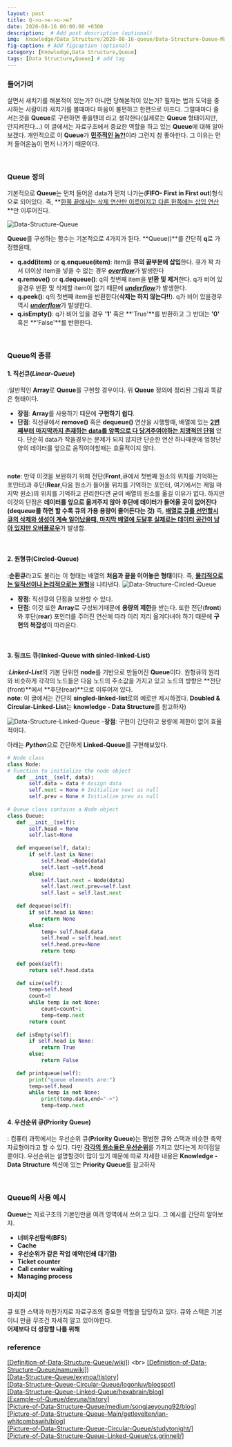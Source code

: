 ```yaml
---
layout: post
title: Q->u->e->u->e?
date: 2020-08-16 00:00:00 +0300
description:  # Add post description (optional)
img:  Knowledge/Data_Structure/2020-08-16-queue/Data-Structure-Queue-Main.jpg
fig-caption: # Add figcaption (optional)
category: [Knowledge,Data Structure,Queue]
tags: [Data Structure,Queue] # add tag
---
```


### 들어가며
살면서 새치기를 해본적이 있는가? 아니면 당해본적이 있는가? 필자는 법과 도덕을 중시하는 사람이라 새치기를 볼때마다 마음이 불편하고 한편으로 아프다. 그럴때마다 줄 서는것을 **Queue**로 구현하면 좋을텐데 라고 생각한다(실제로는 **Queue** 형태이지만, 안지켜진다...) 이 글에서는 자료구조에서 중요한 역할을 하고 있는 **Queue**에 대해 알아보겠다. 개인적으로 이 **Queue**가 <ins>**민주적인 놈?!**</ins>이라 그런지 참 좋아한다. 그 이유는 먼저 들어온놈이 먼저 나가기 때문이다. 

<br>

### Queue 정의
기본적으로 **Queue**는 먼저 들어온 data가 먼저 나가는(**FIFO- First in First out**)형식으로 되어있다. 즉, **<ins>한쪽 끝에서는 삭제 연산만 이루어지고 다른 한쪽에는 삽입 연산</ins>**만 이루어진다.

![Data-Structure-Queue]({{site.baseurl}}/assets/img/Knowledge/Data_Structure/2020-08-16-queue/Data-Structure-Queue.png#center)

**Queue**를 구성하는 함수는 기본적으로 4가지가 된다. **Queue()**를 간단히 **q**로 가정했을때,
- **q.add(item)** or **q.enqueue(item)**: item을 **큐의 끝부분에 삽입**한다. 큐가 꽉 차서 더이상 item을 넣을 수 없는 경우 <ins>***overflow***</ins>가 발생한다
- **q.remove()** or **q.dequeue()**: q의 첫번째 item을 **반환 및 제거**한다. q가 비어 있을경우 반환 및 삭제할 item이 없기 때문에 <ins>***underflow***</ins>가 발생한다.
- **q.peek()**: q의 첫번째 item을 반환한다(**삭제는 하지 않는다!!**). q가 비어 있을경우 역시 <ins>***underflow***</ins>가 발생한다.
- **q.isEmpty()**: q가 비어 있을 경우 **'1'** 혹은 **'True'**를 반환하고 그 반대는 **'0'** 혹은 **'False'**를 반환한다. 

<br>

### Queue의 종류

#### 1. **직선큐**(***Linear-Queue***)
:일반적인 **Array**로 **Queue**를 구현할 경우이다. 위 **Queue** 정의에 정리된 그림과 똑같은 형태이다.
- **장점**: **Array**를 사용하기 때문에 **구현하기 쉽다**.
- **단점**: 직선큐에서 **remove()** 혹은 **dequeue()** 연산을 시행할때, 배열에 있는 <ins>**2번째부터 마지막까지 존재하는 data를 앞쪽으로 다 당겨주여야하는 치명적인 단점**</ins> 있다. 단순히 data가 작을경우는 문제가 되지 않지만 단순한 연산 하나때문에 엄청난 양의 데이터를 앞으로 움직여야할때는 효율적이지 않다.
<br>

**note**: 만약 이것을 보완하기 위해 전단(**Front**,큐에서 첫번째 원소의 위치를 기억하는 포인터)과 후단(**Rear**,다음 원소가 들어올 위치를 기억하는 포인터, 여기에서는 제일 마지막 원소)의 위치를 기억하고 관리한다면 굳이 배열의 원소를 옮길 이유가 없다. 하지만 이것의 단점은 **데이터를 앞으로 옮겨주지 않아 후단에 데이터가 들어올 곳이 없어진다(dequeue를 하면 할 수록 큐의 가용 용량이 줄어든다는 것)** 즉, <ins>**배열로 큐를 선언할시 큐의 삭제와 생성이 계속 일어났을때, 마지막 배열에 도달후 실제로는 데이터 공간이 남아 있지만 오버플로우**</ins>가 발생함.

<br>

#### 2. 원형큐(Circled-Queue)
:**순환큐**라고도 불리는 이 형태는 배열의 **처음과 끝을 이어놓은 형태**이다. 즉, <ins>**물리적으로는 일직선이나 논리적으로는 원형**</ins>을 나타낸다.
![Data-Structure-Circled-Queue]({{site.baseurl}}/assets/img/Knowledge/Data_Structure/2020-08-16-queue/Data-Structure-Circular-Queue.png#center)
- **장점**: 직선큐의 단점을 보완할 수 있다. 
- **단점**: 이것 또한 **Array**로 구성되기때문에 **용량의 제한**을 받는다. 또한 전단(**front**)와 후단(**rear**) 포인터를 주어진 연산에 따라 이리 저리 옮겨다녀야 하기 때문에 **구현의 복잡성**이 따라온다.

<br>

#### 3. 링크드 큐(linked-Queue with sinled-linked-List)
:***Linked-List***의 기본 단위인 **node**를 기반으로 만들어진 **Queue**이다. 원형큐의 원리와 비슷하게 각각의 노드들은 다음 노드의 주소값을 가지고 있고 노드의 방향은 **전단(front)**에서 **후단(rear)**으로 이루어져 있다.
<br> **note**: 이 글에서는 간단히 **singled-linked-list**로의 예로만 제시하겠다. **Doubled & Circular-Linked-List**는 **knowledge - Data Structure**를 참고하자)

![Data-Structure-Linked-Queue]({{site.baseurl}}/assets/img/Knowledge/Data_Structure/2020-08-16-queue/Data-Structure-Linked-Queue.gif#center)
-**장점**: 구현이 간단하고 용량에 제한이 없어 효율적이다.

아래는 ***Python***으로 간단하게 **Linked-Queue**를 구현해보았다.

```python
# Node class 
class Node:
# Function to initialize the node object
   def __init__(self, data):
       self.data = data # Assign data
       self.next = None # Initialize next as null
       self.prev = None # Initialize prev as null
 
# Queue class contains a Node object
class Queue:
   def __init__(self):
       self.head = None
       self.last=None
     
   def enqueue(self, data):
       if self.last is None:
           self.head =Node(data)
           self.last =self.head
       else:
           self.last.next = Node(data)
           self.last.next.prev=self.last
           self.last = self.last.next
             
   def dequeue(self):
       if self.head is None:
           return None
       else:
           temp= self.head.data
           self.head = self.head.next
           self.head.prev=None
           return temp
 
   def peek(self):
       return self.head.data
 
   def size(self):
       temp=self.head
       count=0
       while temp is not None:
           count=count+1
           temp=temp.next
       return count
           
   def isEmpty(self):
       if self.head is None:
           return True
       else:
           return False
 
   def printqueue(self):
       print("queue elements are:")
       temp=self.head
       while temp is not None:
           print(temp.data,end="->")
           temp=temp.next
```
#### 4. 우선순위 큐(Priority Queue)
: 컴퓨터 과학에서는 우선순위 큐(**Priority Queue**)는 평범한 큐와 스택과 비슷한 축약 자료형이라고 할 수 있다. 다만 <ins>**각각의 원소들은 우선순위**</ins>를 가지고 있다는게 차이점일뿐이다. 우선순위는 설명할것이 많이 있기 때문에 따로 자세한 내용은 **Knowledge - Data Structure** 섹션에 있는 **Priority Queue**를 참고하자 

<br>

### Queue의 사용 예시
**Queue**는 자료구조의 기본인만큼 여려 영역에서 쓰이고 있다. 그 예시를 간단히 알아보자.

- **너비우선탐색(BFS)**
- **Cache**
- **우선순위가 같은 작업 예약(인쇄 대기열)**
- **Ticket counter**
- **Call center waiting**
- **Managing process**


### 마치며
큐 또한 스택과 마찬가지로 자료구조의 중요한 역할을 담당하고 있다. 큐와 스택은 기본이니 만큼 무조건 자세히 알고 있어야한다.
<br>**어제보다 더 성장할 나를 위해**

### reference
[\[Definition-of-Data-Structure-Queue/wiki\]](https://en.wikipedia.org/wiki/Queue_(abstract_data_type))) <br>
[\[Definistion-of-Data-Structure-Queue/namuwiki\]](https://namu.wiki/w/%ED%81%90
(%EC%9E%90%EB%A3%8C%EA%B5%AC%EC%A1%B0))) <br>
[\[Data-Structure-Queue/exynoa/tistory\]](https://exynoa.tistory.com/213?category=431859) <br>
[\[Data-Structure-Queue-Circular-Queue/logonluv/blogspot\]](http://logonluv.blogspot.com/2015/02/datastructure-queue.html) <br>
[\[Data-Structure-Queue-Linked-Queue/hexabrain/blog\]](https://blog.hexabrain.net/213) <br>
[\[Example-of-Queue/devuna/tistory\]](https://devuna.tistory.com/22) <br>
[\[Picture-of-Data-Structure-Queue/medium/songjaeyoung92/blog\]](https://medium.com/@songjaeyoung92/%EC%9E%90%EB%A3%8C%EA%B5%AC%EC%A1%B0-javascript-queue-%EB%9E%80-dbd8b2fffeac) <br>
[\[Picture-of-Data-Structure-Queue-Main/getlevelten/ian-whitcombswih/blog\]](https://getlevelten.com/blog/ian-whitcomb/whats-wrong-project-application-queue) <br>
[\[Picture-of-Data-Structure-Queue-Circular-Queue/studytonight/\]](https://www.studytonight.com/data-structures/circular-queue) <br>
[\[Picture-of-Data-Structure-Queue-Linked-Queue/cs.grinnell/\]](https://www.cs.grinnell.edu/~walker/courses/195.fa01/lab.queues.html) <br>




